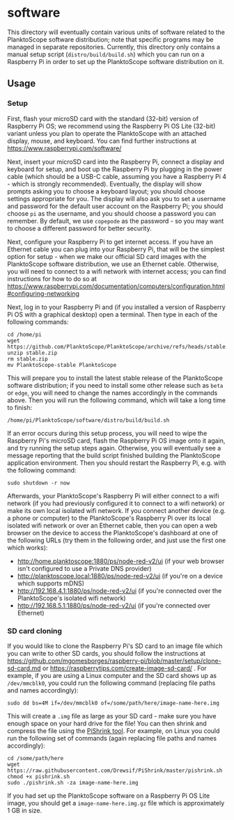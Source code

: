 # software

This directory will eventually contain various units of software related to the PlanktoScope software distribution; note that specific programs may be managed in separate repositories. Currently, this directory only contains a manual setup script (`distro/build/build.sh`) which you can run on a Raspberry Pi in order to set up the PlanktoScope software distribution on it.

## Usage

### Setup

First, flash your microSD card with the standard (32-bit) version of Raspberry Pi OS; we recommend using the Raspberry Pi OS Lite (32-bit) variant unless you plan to operate the PlanktoScope with an attached display, mouse, and keyboard. You can find further instructions at https://www.raspberrypi.com/software/

Next, insert your microSD card into the Raspberry Pi, connect a display and keyboard for setup, and boot up the Raspberry Pi by plugging in the power cable (which should be a USB-C cable, assuming you have a Raspberry Pi 4 - which is strongly recommended). Eventually, the display will show prompts asking you to choose a keyboard layout; you should choose settings appropriate for you. The display will also ask you to set a username and password for the default user account on the Raspberry Pi; you should choose `pi` as the username, and you should choose a password you can remember. By default, we use `copepode` as the password - so you may want to choose a different password for better security.

Next, configure your Raspberry Pi to get internet access. If you have an Ethernet cable you can plug into your Raspberry Pi, that will be the simplest option for setup - when we make our official SD card images with the PlanktoScope software distribution, we use an Ethernet cable. Otherwise, you will need to connect to a wifi network with internet access; you can find instructions for how to do so at https://www.raspberrypi.com/documentation/computers/configuration.html#configuring-networking

Next, log in to your Raspberry Pi and (if you installed a version of Raspberry Pi OS with a graphical desktop) open a terminal. Then type in each of the following commands:

```
cd /home/pi
wget https://github.com/PlanktoScope/PlanktoScope/archive/refs/heads/stable.zip
unzip stable.zip
rm stable.zip
mv PlanktoScope-stable PlanktoScope
```

This will prepare you to install the latest stable release of the PlanktoScope software distribution; if you need to install some other release such as `beta` or `edge`, you will need to change the names accordingly in the commands above. Then you will run the following command, which will take a long time to finish:

```
/home/pi/PlanktoScope/software/distro/build/build.sh
```

If an error occurs during this setup process, you will need to wipe the Raspberry Pi's microSD card, flash the Raspberry Pi OS image onto it again, and try running the setup steps again. Otherwise, you will eventually see a message reporting that the build script finished building the PlanktoScope application environment. Then you should restart the Raspberry Pi, e.g. with the following command:

```
sudo shutdown -r now
```

Afterwards, your PlanktoScope's Raspberry Pi will either connect to a wifi network (if you had previously configured it to connect to a wifi network) or make its own local isolated wifi network. If you connect another device (e.g. a phone or computer) to the PlanktoScope's Raspberry Pi over its local isolated wifi network or over an Ethernet cable, then you can open a web browser on the device to access the PlanktoScope's dashboard at one of the following URLs (try them in the following order, and just use the first one which works):

- http://home.planktoscope:1880/ps/node-red-v2/ui (if your web browser isn't configured to use a Private DNS provider)
- http://planktoscope.local:1880/ps/node-red-v2/ui (if you're on a device which supports mDNS)
- http://192.168.4.1:1880/ps/node-red-v2/ui (if you're connected over the PlanktoScope's isolated wifi network)
- http://192.168.5.1:1880/ps/node-red-v2/ui (if you're connected over Ethernet)

### SD card cloning

If you would like to clone the Raspberry Pi's SD card to an image file which you can write to other SD cards, you should follow the instructions at https://github.com/mgomesborges/raspberry-pi/blob/master/setup/clone-sd-card.md or https://raspberrytips.com/create-image-sd-card/ . For example, if you are using a Linux computer and the SD card shows up as `/dev/mmcblk0`, you could run the following command (replacing file paths and names accordingly):

```
sudo dd bs=4M if=/dev/mmcblk0 of=/some/path/here/image-name-here.img
```

This will create a `.img` file as large as your SD card - make sure you have enough space on your hard drive for the file! You can then shrink and compress the file using the [PiShrink tool](https://github.com/Drewsif/PiShrink). For example, on Linux you could run the following set of commands (again replacing file paths and names accordingly):

```
cd /some/path/here
wget https://raw.githubusercontent.com/Drewsif/PiShrink/master/pishrink.sh
chmod +x pishrink.sh
sudo ./pishrink.sh -za image-name-here.img
```

If you had set up the PlanktoScope software on a Raspberry Pi OS Lite image, you should get a `image-name-here.img.gz` file which is approximately 1 GB in size.
